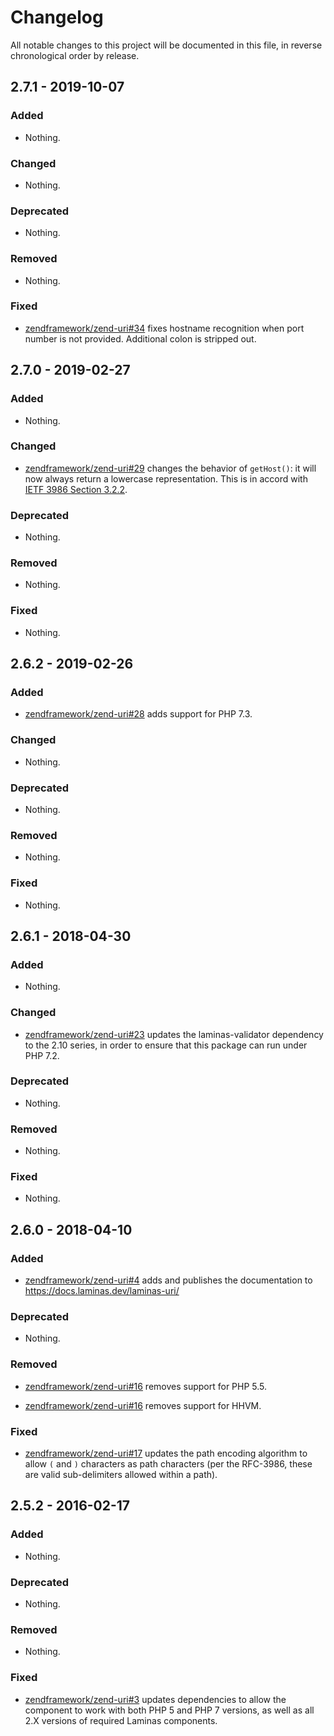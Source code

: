 # Changelog

All notable changes to this project will be documented in this file, in reverse chronological order by release.

## 2.7.1 - 2019-10-07

### Added

- Nothing.

### Changed

- Nothing.

### Deprecated

- Nothing.

### Removed

- Nothing.

### Fixed

- [zendframework/zend-uri#34](https://github.com/zendframework/zend-uri/pull/34) fixes hostname recognition
  when port number is not provided. Additional colon is stripped out.

## 2.7.0 - 2019-02-27

### Added

- Nothing.

### Changed

- [zendframework/zend-uri#29](https://github.com/zendframework/zend-uri/pull/29) changes the behavior of `getHost()`:
  it will now always return a lowercase representation. This is in accord with
  [IETF 3986 Section 3.2.2](https://tools.ietf.org/html/rfc3986#section-3.2.2).

### Deprecated

- Nothing.

### Removed

- Nothing.

### Fixed

- Nothing.

## 2.6.2 - 2019-02-26

### Added

- [zendframework/zend-uri#28](https://github.com/zendframework/zend-uri/pull/28) adds support for PHP 7.3.

### Changed

- Nothing.

### Deprecated

- Nothing.

### Removed

- Nothing.

### Fixed

- Nothing.

## 2.6.1 - 2018-04-30

### Added

- Nothing.

### Changed

- [zendframework/zend-uri#23](https://github.com/zendframework/zend-uri/pull/23) updates the laminas-validator dependency to the 2.10 series, in order to ensure that
  this package can run under PHP 7.2.

### Deprecated

- Nothing.

### Removed

- Nothing.

### Fixed

- Nothing.

## 2.6.0 - 2018-04-10

### Added

- [zendframework/zend-uri#4](https://github.com/zendframework/zend-uri/pull/4) adds and publishes the
  documentation to https://docs.laminas.dev/laminas-uri/

### Deprecated

- Nothing.

### Removed

- [zendframework/zend-uri#16](https://github.com/zendframework/zend-uri/pull/16) removes support for
  PHP 5.5.

- [zendframework/zend-uri#16](https://github.com/zendframework/zend-uri/pull/16) removes support for
  HHVM.

### Fixed

- [zendframework/zend-uri#17](https://github.com/zendframework/zend-uri/pull/17) updates the path
  encoding algorithm to allow `(` and `)` characters as path characters (per
  the RFC-3986, these are valid sub-delimiters allowed within a path).

## 2.5.2 - 2016-02-17

### Added

- Nothing.

### Deprecated

- Nothing.

### Removed

- Nothing.

### Fixed

- [zendframework/zend-uri#3](https://github.com/zendframework/zend-uri/pull/3) updates dependencies to
  allow the component to work with both PHP 5 and PHP 7 versions, as well as
  all 2.X versions of required Laminas components.
